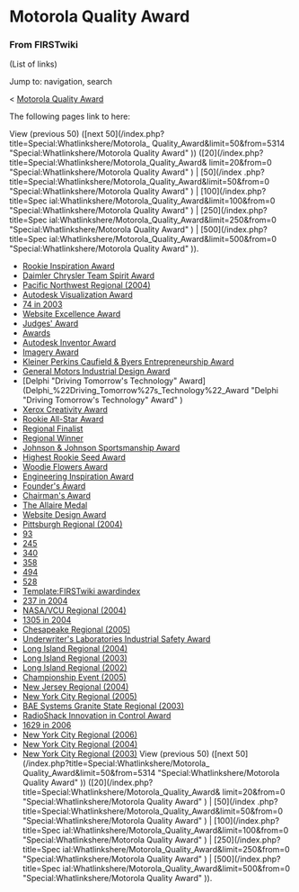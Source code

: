 # Motorola Quality Award

### From FIRSTwiki

(List of links)

Jump to: navigation, search

&lt; [Motorola Quality
Award](/index.php?title=Motorola_Quality_Award&redirect=no "Motorola Quality
Award" )  

The following pages link to here:

View (previous 50) ([next 50](/index.php?title=Special:Whatlinkshere/Motorola_
Quality_Award&limit=50&from=5314 "Special:Whatlinkshere/Motorola Quality
Award" )) ([20](/index.php?title=Special:Whatlinkshere/Motorola_Quality_Award&
limit=20&from=0 "Special:Whatlinkshere/Motorola Quality Award" ) | [50](/index
.php?title=Special:Whatlinkshere/Motorola_Quality_Award&limit=50&from=0
"Special:Whatlinkshere/Motorola Quality Award" ) | [100](/index.php?title=Spec
ial:Whatlinkshere/Motorola_Quality_Award&limit=100&from=0
"Special:Whatlinkshere/Motorola Quality Award" ) | [250](/index.php?title=Spec
ial:Whatlinkshere/Motorola_Quality_Award&limit=250&from=0
"Special:Whatlinkshere/Motorola Quality Award" ) | [500](/index.php?title=Spec
ial:Whatlinkshere/Motorola_Quality_Award&limit=500&from=0
"Special:Whatlinkshere/Motorola Quality Award" )).

  * [Rookie Inspiration Award](Rookie_Inspiration_Award "Rookie Inspiration Award" )
  * [Daimler Chrysler Team Spirit Award](Daimler_Chrysler_Team_Spirit_Award "Daimler Chrysler Team Spirit Award" )
  * [Pacific Northwest Regional (2004)](Pacific_Northwest_Regional_%282004%29 "Pacific Northwest Regional \(2004\)" )
  * [Autodesk Visualization Award](Autodesk_Visualization_Award "Autodesk Visualization Award" )
  * [74 in 2003](74_in_2003 "74 in 2003" )
  * [Website Excellence Award](Website_Excellence_Award "Website Excellence Award" )
  * [Judges' Award](Judges%27_Award "Judges' Award" )
  * [Awards](Awards "Awards" )
  * [Autodesk Inventor Award](Autodesk_Inventor_Award "Autodesk Inventor Award" )
  * [Imagery Award](Imagery_Award "Imagery Award" )
  * [Kleiner Perkins Caufield &amp; Byers Entrepreneurship Award](Kleiner_Perkins_Caufield_%26_Byers_Entrepreneurship_Award "Kleiner Perkins Caufield & Byers Entrepreneurship Award" )
  * [General Motors Industrial Design Award](General_Motors_Industrial_Design_Award "General Motors Industrial Design Award" )
  * [Delphi "Driving Tomorrow's Technology" Award](Delphi_%22Driving_Tomorrow%27s_Technology%22_Award "Delphi "Driving Tomorrow's Technology" Award" )
  * [Xerox Creativity Award](Xerox_Creativity_Award "Xerox Creativity Award" )
  * [Rookie All-Star Award](Rookie_All-Star_Award "Rookie All-Star Award" )
  * [Regional Finalist](Regional_Finalist "Regional Finalist" )
  * [Regional Winner](Regional_Winner "Regional Winner" )
  * [Johnson &amp; Johnson Sportsmanship Award](Johnson_%26_Johnson_Sportsmanship_Award "Johnson & Johnson Sportsmanship Award" )
  * [Highest Rookie Seed Award](Highest_Rookie_Seed_Award "Highest Rookie Seed Award" )
  * [Woodie Flowers Award](Woodie_Flowers_Award "Woodie Flowers Award" )
  * [Engineering Inspiration Award](Engineering_Inspiration_Award "Engineering Inspiration Award" )
  * [Founder's Award](Founder%27s_Award "Founder's Award" )
  * [Chairman's Award](Chairman%27s_Award "Chairman's Award" )
  * [The Allaire Medal](The_Allaire_Medal "The Allaire Medal" )
  * [Website Design Award](Website_Design_Award "Website Design Award" )
  * [Pittsburgh Regional (2004)](Pittsburgh_Regional_%282004%29 "Pittsburgh Regional \(2004\)" )
  * [93](93 "93" )
  * [245](245 "245" )
  * [340](340 "340" )
  * [358](358 "358" )
  * [494](494 "494" )
  * [528](528 "528" )
  * [Template:FIRSTwiki awardindex](Template:FIRSTwiki_awardindex "Template:FIRSTwiki awardindex" )
  * [237 in 2004](237_in_2004 "237 in 2004" )
  * [NASA/VCU Regional (2004)](NASA/VCU_Regional_%282004%29 "NASA/VCU Regional \(2004\)" )
  * [1305 in 2004](1305_in_2004 "1305 in 2004" )
  * [Chesapeake Regional (2005)](Chesapeake_Regional_%282005%29 "Chesapeake Regional \(2005\)" )
  * [Underwriter's Laboratories Industrial Safety Award](Underwriter%27s_Laboratories_Industrial_Safety_Award "Underwriter's Laboratories Industrial Safety Award" )
  * [Long Island Regional (2004)](Long_Island_Regional_%282004%29 "Long Island Regional \(2004\)" )
  * [Long Island Regional (2003)](Long_Island_Regional_%282003%29 "Long Island Regional \(2003\)" )
  * [Long Island Regional (2002)](Long_Island_Regional_%282002%29 "Long Island Regional \(2002\)" )
  * [Championship Event (2005)](Championship_Event_%282005%29 "Championship Event \(2005\)" )
  * [New Jersey Regional (2004)](New_Jersey_Regional_%282004%29 "New Jersey Regional \(2004\)" )
  * [New York City Regional (2005)](New_York_City_Regional_%282005%29 "New York City Regional \(2005\)" )
  * [BAE Systems Granite State Regional (2003)](BAE_Systems_Granite_State_Regional_%282003%29 "BAE Systems Granite State Regional \(2003\)" )
  * [RadioShack Innovation in Control Award](RadioShack_Innovation_in_Control_Award "RadioShack Innovation in Control Award" )
  * [1629 in 2006](1629_in_2006 "1629 in 2006" )
  * [New York City Regional (2006)](New_York_City_Regional_%282006%29 "New York City Regional \(2006\)" )
  * [New York City Regional (2004)](New_York_City_Regional_%282004%29 "New York City Regional \(2004\)" )
  * [New York City Regional (2003)](New_York_City_Regional_%282003%29 "New York City Regional \(2003\)" )
View (previous 50) ([next 50](/index.php?title=Special:Whatlinkshere/Motorola_
Quality_Award&limit=50&from=5314 "Special:Whatlinkshere/Motorola Quality
Award" )) ([20](/index.php?title=Special:Whatlinkshere/Motorola_Quality_Award&
limit=20&from=0 "Special:Whatlinkshere/Motorola Quality Award" ) | [50](/index
.php?title=Special:Whatlinkshere/Motorola_Quality_Award&limit=50&from=0
"Special:Whatlinkshere/Motorola Quality Award" ) | [100](/index.php?title=Spec
ial:Whatlinkshere/Motorola_Quality_Award&limit=100&from=0
"Special:Whatlinkshere/Motorola Quality Award" ) | [250](/index.php?title=Spec
ial:Whatlinkshere/Motorola_Quality_Award&limit=250&from=0
"Special:Whatlinkshere/Motorola Quality Award" ) | [500](/index.php?title=Spec
ial:Whatlinkshere/Motorola_Quality_Award&limit=500&from=0
"Special:Whatlinkshere/Motorola Quality Award" )).

